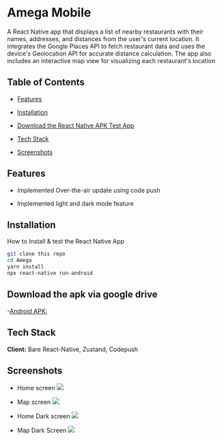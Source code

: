 # Amega Mobile

A React Native app that displays a list of nearby restaurants with their names, addresses, and distances from the user's current location. It integrates the Google Places API to fetch restaurant data and uses the device's Geolocation API for accurate distance calculation. The app also includes an interactive map view for visualizing each restaurant's location

## Table of Contents

- [Features](#Features)
- [Installation](#Installation)
- [Download the React Native APK Test App](#Alternatively%download%the%React%Native%APK%Test%App)
- [Tech Stack](#Tech%Stack)

- [Screenshots](#Screenshots)

## Features

- Implemented Over-the-air update using code push

- Implemented light and dark mode feature

## Installation

How to Install & test the React Native App

```bash
git clone this repo
cd Amega
yarn install
npx react-native run-android
```

## Download the apk via google drive

-[Android APK: ](https://drive.google.com/file/d/1kOwKE5Q2gOyZ_5MwoazNu2cVt8UzO8aA/view?usp=sharing)

## Tech Stack

**Client:** Bare React-Native, Zustand, Codepush

## Screenshots

- Home screen
  ![](/assets/screenshot-recordings/Screenshot_1721850870.png)

- Map screen
  ![](/assets/screenshot-recordings/Screenshot_1721850848.png)

- Home Dark screen
  ![](/assets/screenshot-recordings/Screenshot_1721850894.png)

- Map Dark Screen
  ![](/assets/screenshot-recordings/Screenshot_1721851078.png)

